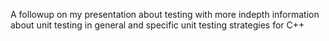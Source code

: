 A followup on my presentation about testing with more indepth information about unit testing in general and specific unit testing strategies for C++

